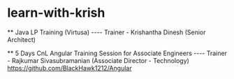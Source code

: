 # learn-with-krish
** Java LP Training (Virtusa) ---- Trainer - Krishantha Dinesh (Senior Architect)


** 5 Days CnL Angular Training Session for Associate Engineers ---- Trainer - Rajkumar Sivasubramanian (Associate Director - Technology)
https://github.com/BlackHawk1212/Angular
